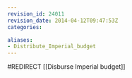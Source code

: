 ```yaml
---
revision_id: 24011
revision_date: 2014-04-12T09:47:53Z
categories:

aliases:
- Distribute_Imperial_budget
---
```


#REDIRECT [[Disburse Imperial budget]]